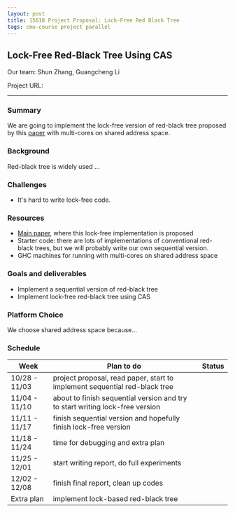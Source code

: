 ```yaml
---
layout: post
title: 15618 Project Proposal: Lock-Free Red Black Tree
tags: cmu-course project parallel
---
```


## Lock-Free Red-Black Tree Using CAS

Our team: Shun Zhang, Guangcheng Li

Project URL: 

---

### Summary

We are going to implement the lock-free version of red-black tree proposed by this [paper](https://www.cs.umanitoba.ca/~hacamero/Research/RBTreesKim.pdf) with multi-cores on shared address space.

### Background

Red-black tree is widely used ...

### Challenges

- It's hard to write lock-free code.

### Resources

- [Main paper](https://www.cs.umanitoba.ca/~hacamero/Research/RBTreesKim.pdf), where this lock-free implementation is proposed
- Starter code: there are lots of implementations of conventional red-black trees, but we will probably write our own sequential version.
- GHC machines for running with multi-cores on shared address space

### Goals and deliverables

- Implement a sequential version of red-black tree
- Implement lock-free red-black tree using CAS



### Platform Choice

We choose shared address space because...



### Schedule

| Week          | Plan to do                                                   | Status |
| ------------- | ------------------------------------------------------------ | ------ |
| 10/28 - 11/03 | project proposal, read paper, start to implement sequential red-black tree |        |
| 11/04 - 11/10 | about to finish sequential version and try to start writing lock-free version |        |
| 11/11 - 11/17 | finish sequential version and hopefully finish lock-free version |        |
| 11/18 - 11/24 | time for debugging and extra plan                            |        |
| 11/25 - 12/01 | start writing report, do full experiments                    |        |
| 12/02 - 12/08 | finish final report, clean up codes                          |        |
| Extra plan    | implement lock-based red-black tree                          |        |

###  






